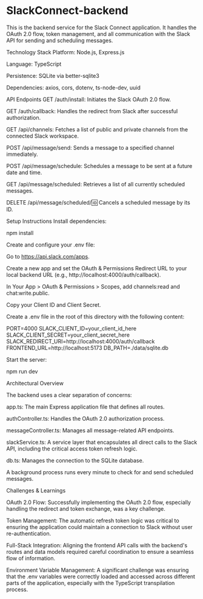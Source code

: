 # SlackConnect-backend
This is the backend service for the Slack Connect application. It handles the OAuth 2.0 flow, token management, and all communication with the Slack API for sending and scheduling messages.

Technology Stack
Platform: Node.js, Express.js

Language: TypeScript

Persistence: SQLite via better-sqlite3

Dependencies: axios, cors, dotenv, ts-node-dev, uuid

API Endpoints
GET /auth/install: Initiates the Slack OAuth 2.0 flow.

GET /auth/callback: Handles the redirect from Slack after successful authorization.

GET /api/channels: Fetches a list of public and private channels from the connected Slack workspace.

POST /api/message/send: Sends a message to a specified channel immediately.

POST /api/message/schedule: Schedules a message to be sent at a future date and time.

GET /api/message/scheduled: Retrieves a list of all currently scheduled messages.

DELETE /api/message/scheduled/:id: Cancels a scheduled message by its ID.


Setup Instructions
Install dependencies:

npm install

Create and configure your .env file:

Go to https://api.slack.com/apps.

Create a new app and set the OAuth & Permissions Redirect URL to your local backend URL (e.g., http://localhost:4000/auth/callback).

In Your App > OAuth & Permissions > Scopes, add channels:read and chat:write.public.

Copy your Client ID and Client Secret.

Create a .env file in the root of this directory with the following content:

PORT=4000
SLACK_CLIENT_ID=your_client_id_here
SLACK_CLIENT_SECRET=your_client_secret_here
SLACK_REDIRECT_URI=http://localhost:4000/auth/callback
FRONTEND_URL=http://localhost:5173
DB_PATH=./data/sqlite.db

Start the server:

npm run dev

Architectural Overview


The backend uses a clear separation of concerns:

app.ts: The main Express application file that defines all routes.

authController.ts: Handles the OAuth 2.0 authorization process.

messageController.ts: Manages all message-related API endpoints.

slackService.ts: A service layer that encapsulates all direct calls to the Slack API, including the critical access token refresh logic.

db.ts: Manages the connection to the SQLite database.

A background process runs every minute to check for and send scheduled messages.

Challenges & Learnings 

OAuth 2.0 Flow: Successfully implementing the OAuth 2.0 flow, especially handling the redirect and token exchange, was a key challenge.

Token Management: The automatic refresh token logic was critical to ensuring the application could maintain a connection to Slack without user re-authentication.

Full-Stack Integration: Aligning the frontend API calls with the backend's routes and data models required careful coordination to ensure a seamless flow of information.

Environment Variable Management: A significant challenge was ensuring that the .env variables were correctly loaded and accessed across different parts of the application, especially with the TypeScript transpilation process.
